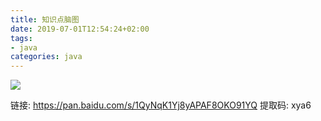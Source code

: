 ```yaml
---
title: 知识点脑图
date: 2019-07-01T12:54:24+02:00
tags: 
- java
categories: java
---
```


![](https://ipic-1252327316.cos.ap-beijing.myqcloud.com/image/java.png)

链接: https://pan.baidu.com/s/1QyNqK1Yj8yAPAF8OKO91YQ 提取码: xya6